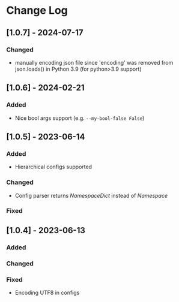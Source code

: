 
# Change Log
## [1.0.7] - 2024-07-17

### Changed

- manually encoding json file since 'encoding' was removed from json.loads() in Python 3.9 (for python>3.9 support)


## [1.0.6] - 2024-02-21

### Added

- Nice bool args support (e.g. `--my-bool-false False`) 


## [1.0.5] - 2023-06-14

 
### Added

- Hierarchical configs supported
 
### Changed

- Config parser returns _NamespaceDict_ instead of _Namespace_
 
### Fixed


## [1.0.4] - 2023-06-13
 
### Added

### Changed

### Fixed

- Encoding UTF8 in configs 